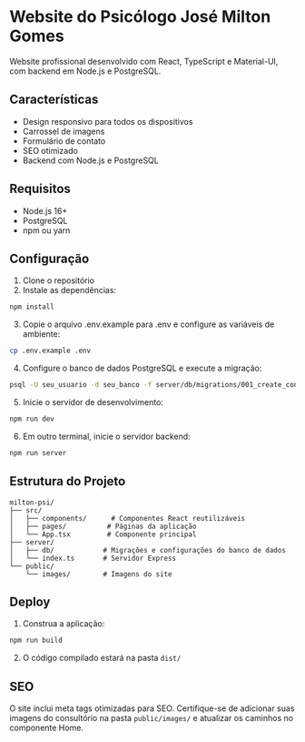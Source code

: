 # Website do Psicólogo José Milton Gomes

Website profissional desenvolvido com React, TypeScript e Material-UI, com backend em Node.js e PostgreSQL.

## Características

- Design responsivo para todos os dispositivos
- Carrossel de imagens
- Formulário de contato
- SEO otimizado
- Backend com Node.js e PostgreSQL

## Requisitos

- Node.js 16+
- PostgreSQL
- npm ou yarn

## Configuração

1. Clone o repositório
2. Instale as dependências:
```bash
npm install
```

3. Copie o arquivo .env.example para .env e configure as variáveis de ambiente:
```bash
cp .env.example .env
```

4. Configure o banco de dados PostgreSQL e execute a migração:
```bash
psql -U seu_usuario -d seu_banco -f server/db/migrations/001_create_contact_messages.sql
```

5. Inicie o servidor de desenvolvimento:
```bash
npm run dev
```

6. Em outro terminal, inicie o servidor backend:
```bash
npm run server
```

## Estrutura do Projeto

```
milton-psi/
├── src/
│   ├── components/      # Componentes React reutilizáveis
│   ├── pages/          # Páginas da aplicação
│   └── App.tsx         # Componente principal
├── server/
│   ├── db/            # Migrações e configurações do banco de dados
│   └── index.ts       # Servidor Express
└── public/
    └── images/        # Imagens do site
```

## Deploy

1. Construa a aplicação:
```bash
npm run build
```

2. O código compilado estará na pasta `dist/`

## SEO

O site inclui meta tags otimizadas para SEO. Certifique-se de adicionar suas imagens do consultório na pasta `public/images/` e atualizar os caminhos no componente Home.
